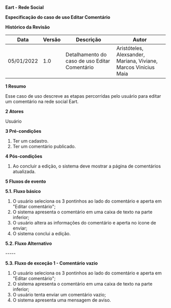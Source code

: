 **Eart - Rede Social**

**Especificação do caso de uso
Editar Comentário**

**Histórico da Revisão**

| **Data**   | **Versão** | **Descrição**                              | **Autor**                                                    |
| ---------- | ---------- | ------------------------------------------ | ------------------------------------------------------------ |
| 05/01/2022 | 1.0        | Detalhamento do caso de uso Editar Comentário | Aristóteles, Alexsander, Mariana, Viviane, Marcos Vinícius Maia |

**1 Resumo**

Esse caso de uso descreve as etapas percorridas pelo usuário para editar um comentário na rede social Eart.

**2 Atores**

Usuário

**3 Pré-condições**

1. Ter um cadastro.
2. Ter um comentário publicado.

**4 Pós-condições**

1. Ao concluir a edição, o sistema deve mostrar a página de comentários atualizada.

**5 Fluxos de evento**

**5.1. Fluxo básico**
1. O usuário seleciona os 3 pontinhos ao lado do comentário e aperta em "Editar comentário";
2. O sistema apresenta o comentário em uma caixa de texto na parte inferior;
3. O usuário altera as informações do comentário e aperta no ícone de enviar;
4. O sistema conclui a edição.

**5.2. Fluxo Alternativo**

\-----

**5.3. Fluxo de exceção 1 - Comentário vazio**
1. O usuário seleciona os 3 pontinhos ao lado do comentário e aperta em "Editar comentário";
2. O sistema apresenta o comentário em uma caixa de texto na parte inferior;
3. O usuário tenta enviar um comentário vazio;
4. O sistema apresenta uma mensagem de aviso.
